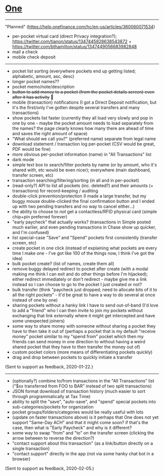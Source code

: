 # [One](https://onefinance.com)

---

"Planned" (https://help.onefinance.com/hc/en-us/articles/360060071534)

- per-pocket virtual card (direct Privacy integration?); https://twitter.com/tianon/status/1347445828638543872 + https://twitter.com/bthamilton/status/1347449056683982848
- mail a check
- mobile check deposit

---

- pocket list sorting (everywhere pockets end up getting listed; alphabetic, amount, asc, desc)
- longer pocket names??
- pocket memo/note/description
- ~~button to add money to a pocket (from the pocket details screen) even after it has activity~~ 🎉
- mobile (transaction) notifications (I got a Direct Deposit notification, but it's the first/only I've gotten despite several transfers and many transactions)
- show pockets list faster (currently they all load very slowly and pop in one by one - maybe the pocket amount needs to load separately from the names? the page clearly knows how many there are ahead of time and saves the right amount of space)
- "What should we call you?" (preferred name) separate from legal name
- download statement / transaction log per-pocket (CSV would be great, PDF would be fine)
- more obvious per-pocket information (name) in "All Transactions" list
- dark mode
- simple text box to search/filter pockets by name (or by amount, who it's shared with, etc would be even nicer); everywhere (main dashboard, transfer screen, etc)
- transaction searching/filtering/sorting (in all and in per-pocket)
- (read-only?) API to list all pockets (inc. deleted?) and their amounts (+ transactions) for record-keeping / auditing
- double-click prevention/protection (I made a large transfer, but my buggy mouse double-clicked the final confirmation button and I ended up with two pending transfers and no way to cancel either...)
- the ability to choose to *not* get a contactless/RFID physical card (simple chip+pin preferred forever)
- "early paycheck" that actually works?  (transactions in Simple posted much earlier, and even pending transactions in Chase show up quicker, and I'm confused)
- list special-case "Save" and "Spend" pockets first consistently (transfer screen, etc)
- create pocket in one click (instead of explaining what pockets are every time I make one - I've got like 100 of the things now, I think I've got the idea)
- bulk pocket create? (list of names, create them all)
- remove buggy delayed redirect to pocket after create (with a modal making me think I can exit and do other things before I'm hijacked); either redirect immediately or don't redirect - maybe give me a link instead so I can choose to go to the pocket I just created or not?
- bulk transfer (think "paycheck just dropped; need to allocate bits of it to all the right pockets" - it'd be great to have a way to do several at once instead of one by one)
- sharing pockets without a hanky link I have to send out-of-band (I'd love to add a "friend" who I can then invite to join my pockets without exchanging that link externally where it might get intercepted and have some unexpected joiners)
- some way to share money with someone without sharing a pocket they have to then take it out of (perhaps a pocket that is my default "receive money" pocket similar to my "spend from" pocket which then my friends can send money in one direction to without having a weird shared pocket that they have to then transfer the money out of)
- custom pocket colors (more means of differentiating pockets quickly)
- drag and drop between pockets to quickly initiate a transfer

(Sent to support as feedback, 2020-01-22.)

---

- (optionally?) combine to/from transactions in the "All Transactions" list ("$xx transferred from FOO to BAR" instead of two split transactions)
- JSON format download of transaction history (much easier to sort through programmatically at Tax Time)
- ability to split the "save", "auto-save", and "spend" special pockets into sub-categories/pockets for organization
- pocket groups/folders/categories would be really useful with lots
- (update on faster transactions above) is it perhaps that One does not yet support "Same-Day ACH" and that it might come soon?  if that's the case, then what is "Early Paycheck" and why is it different?
- some way to swap "from" and "to" on the transfer screen (clicking the arrow between to reverse the direction?)
- "contact support about this transaction" (as a link/button directly on a single transaction)
- "contact support" directly in the app (not via some hanky chat bot in a browser)

(Sent to support as feedback, 2020-02-05.)
